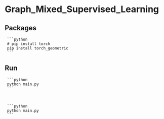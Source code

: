 # Graph_Mixed_Supervised_Learning

## Packages
     ```python
     # pip install torch    
     pip install torch_geometric
     ```



## Run
     ```python
     python main.py   
     ```



     ```python
     python main.py  
     ```
